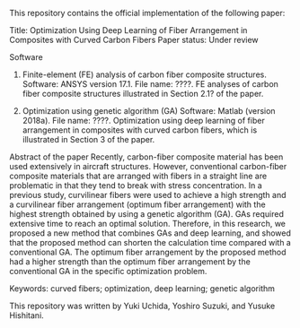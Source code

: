 This repository contains the official implementation of the following paper:

Title: Optimization Using Deep Learning of Fiber Arrangement in Composites with Curved Carbon Fibers
Paper status: Under review

Software
1. Finite-element (FE) analysis of carbon fiber composite structures. 
 Software: ANSYS version 17.1. File name: ????. FE analyses of carbon fiber composite structures illustrated in Section 2.1? of the paper. 

2. Optimization using genetic algorithm (GA)
 Software: Matlab (version 2018a). File name: ????. Optimization using deep learning of fiber arrangement in composites with curved carbon fibers, which is illustrated in Section 3 of the paper. 

Abstract of the paper
Recently, carbon-fiber composite material has been used extensively in aircraft structures. However, conventional carbon-fiber composite materials that are arranged with fibers in a straight line are problematic in that they tend to break with stress concentration. In a previous study, curvilinear fibers were used to achieve a high strength and a curvilinear fiber arrangement (optimum fiber arrangement) with the highest strength obtained by using a genetic algorithm (GA). GAs required extensive time to reach an optimal solution. Therefore, in this research, we proposed a new method that combines GAs and deep learning, and showed that the proposed method can shorten the calculation time compared with a conventional GA. The optimum fiber arrangement by the proposed method had a higher strength than the optimum fiber arrangement by the conventional GA in the specific optimization problem.

Keywords: curved fibers; optimization, deep learning; genetic algorithm

This repository was written by Yuki Uchida, Yoshiro Suzuki, and Yusuke Hishitani.
